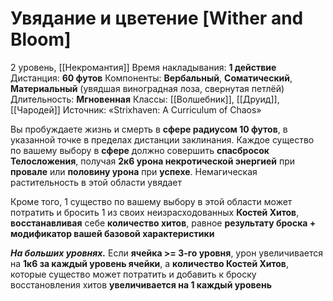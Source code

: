 # Увядание и цветение [Wither and Bloom]
2 уровень, [[Некромантия]]
Время накладывания: **1 действие**
Дистанция: **60 футов**
Компоненты: **Вербальный**, **Соматический**, **Материальный** (увядшая виноградная лоза, свернутая петлёй)
Длительность: **Мгновенная**
Классы: [[Волшебник]], [[Друид]], [[Чародей]]
Источник: «Strixhaven: A Curriculum of Chaos»

Вы пробуждаете жизнь и смерть в **сфере радиусом 10 футов**, в указанной точке в пределах дистанции заклинания. Каждое существо по вашему выбору в **сфере** должно совершить **спасбросок Телосложения**, получая **2к6 урона некротической энергией** при **провале** или **половину урона** при **успехе**. Немагическая растительность в этой области увядает

Кроме того, 1 существо по вашему выбору в этой области может потратить и бросить 1 из своих неизрасходованных **Костей Хитов**, **восстанавливая** себе **количество хитов**, равное **результату броска + модификатор вашей базовой характеристики**

_**На больших уровнях.**_ Если **ячейка >= 3-го уровня**, урон увеличивается на **1к6 за каждый уровень ячейки**, а **количество Костей Хитов**, которые существо может потратить и добавить к броску восстановления хитов **увеличивается на 1 каждый уровень**